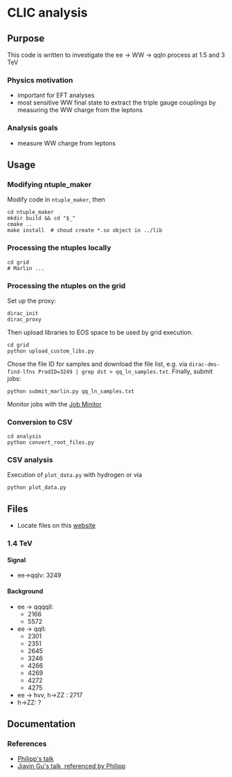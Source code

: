 # CLIC analysis


## Purpose
This code is written to investigate the ee -> WW -> qqln process at 1.5 and 3 TeV

### Physics motivation
- important for EFT analyses
- most sensitive WW final state to extract the triple gauge couplings by measuring the WW charge from the leptons

### Analysis goals
- measure WW charge from leptons


## Usage
### Modifying ntuple_maker
Modify code in `ntuple_maker`, then
```shell
cd ntuple_maker
mkdir build && cd "$_"
cmake ..
make install  # shoud create *.so object in ../lib
```

### Processing the ntuples locally
```shell
cd grid
# Marlin ...
```

### Processing the ntuples on the grid
Set up the proxy:
```shell
dirac_init
dirac_proxy
```
Then upload libraries to EOS space to be used by grid execution.
```shell
cd grid
python upload_custom_libs.py
```
Chose the file ID for samples and download the file list, e.g. via `dirac-dms-find-lfns ProdID=3249 | grep dst > qq_ln_samples.txt`.
Finally, submit jobs:
```shell
python submit_marlin.py qq_ln_samples.txt
```
Monitor jobs with the [Job Minitor](https://voilcdiracwebapp.cern.ch/DIRAC/?view=tabs&theme=Grey&url_state=1|*DIRAC.JobMonitor.classes.JobMonitor:,)

### Conversion to CSV
```shell
cd analysis
python convert_root_files.py
```

### CSV analysis
Execution of `plot_data.py` with hydrogen or via
```shell
python plot_data.py
```


## Files
- Locate files on this [website](https://twiki.cern.ch/twiki/bin/view/CLIC/MonteCarloSamplesForTheHiggsPaper)
### 1.4 TeV

#### Signal
* ee->qqlv: 3249

#### Background
* ee -> qqqqll: 
    * 2166
    * 5572
* ee -> qqll:
    * 2301
    * 2351
    * 2645
    * 3246
    * 4266
    * 4269
    * 4272
    * 4275
* ee -> hvv, h->ZZ : 2717
* h->ZZ: ?


## Documentation
### References
- [Philipp's talk](https://indico.cern.ch/event/633975/contributions/2680919/attachments/1516016/2365932/clicdp_collaboration_meeting_august_2017_roloff.pdf)
- [Jiayin Gu's talk, referenced by Philipp](https://indico.cern.ch/event/633975/contributions/2689107/attachments/1514499/2363003/eex6.pdf)
